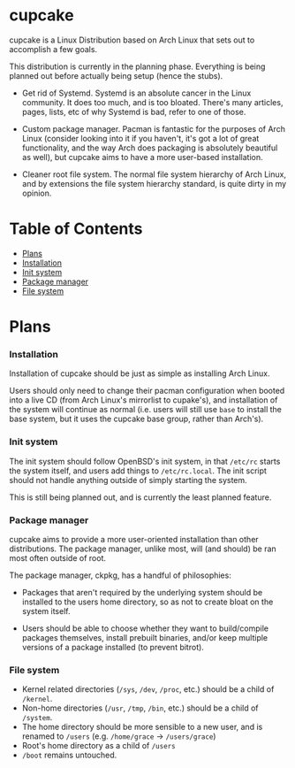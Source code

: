 # cupcake

cupcake is a Linux Distribution based on Arch Linux that sets out to accomplish a few goals.

This distribution is currently in the planning phase. Everything is being planned out before actually being setup (hence the stubs).

* Get rid of Systemd. Systemd is an absolute cancer in the Linux community. It does too much, and is too bloated. There's many articles, pages, lists, etc of why Systemd is bad, refer to one of those.

* Custom package manager. Pacman is fantastic for the purposes of Arch Linux (consider looking into it if you haven't, it's got a lot of great functionality, and the way Arch does packaging is absolutely beautiful as well), but cupcake aims to have a more user-based installation.

* Cleaner root file system. The normal file system hierarchy of Arch Linux, and by extensions the file system hierarchy standard, is quite dirty in my opinion.

# Table of Contents

* [Plans](https://github.com/Sweets/cupcake#plans)
* [Installation](https://github.com/Sweets/cupcake#installation)
* [Init system](https://github.com/Sweets/cupcake#init-system)
* [Package manager](https://github.com/Sweets/cupcake#package-manager)
* [File system](https://github.com/Sweets/cupcake#file-system)

# Plans

### Installation

Installation of cupcake should be just as simple as installing Arch Linux.

Users should only need to change their pacman configuration when booted into a live CD (from Arch Linux's mirrorlist to cupake's), and installation of the system will continue as normal (i.e. users will still use `base` to install the base system, but it uses the cupcake base group, rather than Arch's).

### Init system

The init system should follow OpenBSD's init system, in that `/etc/rc` starts the system itself, and users add things to `/etc/rc.local`. The init script should not handle anything outside of simply starting the system.

This is still being planned out, and is currently the least planned feature.

### Package manager

cupcake aims to provide a more user-oriented installation than other distributions. The package manager, unlike most, will (and should) be ran most often outside of root.

The package manager, ckpkg, has a handful of philosophies:

* Packages that aren't required by the underlying system should be installed to the users home directory, so as not to create bloat on the system itself.

* Users should be able to choose whether they want to build/compile packages themselves, install prebuilt binaries, and/or keep multiple versions of a package installed (to prevent bitrot).

### File system

* Kernel related directories (`/sys`, `/dev`, `/proc`, etc.) should be a child of `/kernel`.
* Non-home directories (`/usr`, `/tmp`, `/bin`, etc.) should be a child of `/system`.
* The home directory should be more sensible to a new user, and is renamed to `/users` (e.g. `/home/grace` -> `/users/grace`)
* Root's home directory as a child of `/users`
* `/boot` remains untouched.
